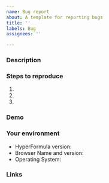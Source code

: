```yaml
---
name: Bug report
about: A template for reporting bugs
title: ''
labels: Bug
assignees: ''

---
```


### Description

<!--- [mandatory] Describe the actual behavior and expected behavior -->

### Steps to reproduce
<!--- [recommended] Provide steps to reproduce this issue -->
1.
2.
3.

### Demo
<!--- [optional] Provide a link to a live example  -->

### Your environment
<!--- [recommended]  -->

* HyperFormula version:
* Browser Name and version:
* Operating System:

### Links
<!--- [optional] Any links that are related  -->